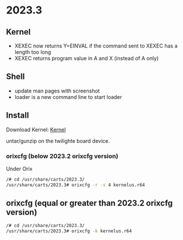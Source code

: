 # 2023.3

## Kernel

* XEXEC now returns Y=EINVAL if the command sent to XEXEC has a length too long
* XEXEC returns program value in A and X (instead of A only)

## Shell

* update man pages with screenshot
* loader is a new command line to start loader

## Install

Download Kernel: [Kernel](http://repo.orix.oric.org/dists/official/tgz/6502/cardridge.tgz)

untar/gunzip on the twilighte board device.

### orixcfg (below 2023.2 orixcfg version)

Under Orix

```bash
/# cd /usr/share/carts/2023.3/
/usr/share/carts/2023.3# orixcfg -r -s 4 kernelus.r64
```

## orixcfg (equal or greater than 2023.2 orixcfg version)

```bash
/# cd /usr/share/carts/2023.3/
/usr/share/carts/2023.3# orixcfg -k kernelus.r64
```
